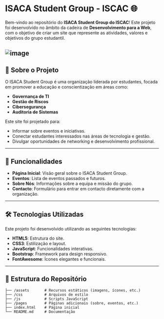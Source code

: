 # ISACA Student Group - ISCAC 🌐

Bem-vindo ao repositório do **ISACA Student Group do ISCAC**! Este projeto foi desenvolvido no âmbito da cadeira de **Desenvolvimento para a Web**, com o objetivo de criar um site que represente as atividades, valores e objetivos do grupo estudantil.

![image](https://github.com/user-attachments/assets/a97ba467-095b-4b67-b89d-c42a3dd66ace)
---

## 📖 Sobre o Projeto

O ISACA Student Group é uma organização liderada por estudantes, focada em promover a educação e conscientização em áreas como:
- **Governança de TI**
- **Gestão de Riscos**
- **Cibersegurança**
- **Auditoria de Sistemas**

Este site foi projetado para:
- Informar sobre eventos e iniciativas.
- Conectar estudantes interessados nas áreas de tecnologia e gestão.
- Divulgar oportunidades de networking e desenvolvimento profissional.

---

## 🚀 Funcionalidades

- **Página Inicial**: Visão geral sobre o ISACA Student Group.
- **Eventos**: Lista de eventos passados e futuros.
- **Sobre Nós**: Informações sobre a equipa e missão do grupo.
- **Contacto**: Formulário para entrar em contacto diretamente com a organização.

---

## 🛠️ Tecnologias Utilizadas

Este projeto foi desenvolvido utilizando as seguintes tecnologias:
- **HTML5**: Estrutura do site.
- **CSS3**: Estilização e layout.
- **JavaScript**: Funcionalidades interativas.
- **Bootstrap**: Framework para design responsivo.
- **FontAwesome**: Ícones elegantes e funcionais.

---

## 📂 Estrutura do Repositório

```plaintext
├── /assets       # Recursos estáticos (imagens, ícones, etc.)
├── /css          # Arquivos de estilo
├── /js           # Scripts JavaScript
├── /pages        # Páginas adicionais (sobre, eventos, etc.)
├── index.html    # Página inicial
└── README.md     # Documentação
